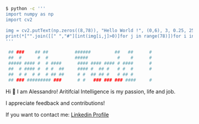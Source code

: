 ```bash
$ python -c '''
import numpy as np
import cv2

img = cv2.putText(np.zeros((8,78)), "Hello World !", (0,6), 3, 0.25, 255)
print(*["".join([[" ","#"][int(img[i,j]>0)]for j in range(78)])for i in range(8)], sep="\n")
'''
```
```bash                                                                 
 ## ###    ## ##          ######         ##   ##      #                       
 ##  #      #  #          #####           #    #      #                       
 ##### #### #  # ####      #### #### #### # ####      #                       
 ##  # #### #  # #  ##     #### #  ## #   # #  #      #                       
 ##  # #  # #  # ## ##     # #  ## ## #   # ## #                              
 ## ### ######### ###      # #   ### ### ### ####     #  
```
Hi 👋 I am Alessandro! Aritifcial Intelligence is my passion, life and job.

I appreciate feedback and contributions!

If you want to contact me: [Linkedin Profile](https://linkedin.com/in/alessandro-nicolosi/)
